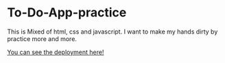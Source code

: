 # To-Do-App-practice
This is Mixed of html, css and javascript.
I want to make my hands dirty by practice 
more and more.

[You can see the deployment here!](https://shubham-singla525.github.io/To-Do-App-practice/)
